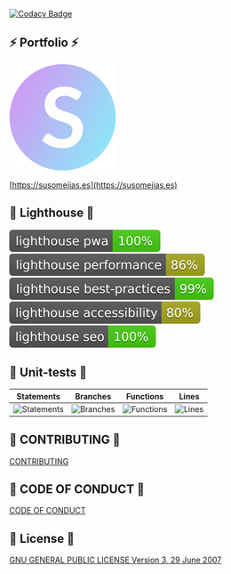 [![Codacy Badge](https://app.codacy.com/project/badge/Grade/5d2f4a33a77049a089041c56e308f7a1)](https://www.codacy.com/manual/susomejias/portfolio-nextjs?utm_source=github.com&amp;utm_medium=referral&amp;utm_content=susomejias/portfolio-nextjs&amp;utm_campaign=Badge_Grade)

## ⚡ Portfolio ⚡

![logo](logo.png)

[https://susomejias.es](https://susomejias.es)


## 🚀 Lighthouse 🚀

![lighthouse_pwa](lighthouse_pwa.svg) ![lighthouse_performance](lighthouse_performance.svg) ![lighthouse_best-practices](lighthouse_best-practices.svg) ![lighthouse_accessibility](lighthouse_accessibility.svg) ![lighthouse_seo](lighthouse_seo.svg)


## 🚥 Unit-tests 🚥

| Statements                | Branches                | Functions                | Lines                |
| ------------------------- | ----------------------- | ------------------------ | -------------------- |
| ![Statements](https://img.shields.io/badge/Coverage-100%25-brightgreen.svg) | ![Branches](https://img.shields.io/badge/Coverage-100%25-brightgreen.svg) | ![Functions](https://img.shields.io/badge/Coverage-100%25-brightgreen.svg) | ![Lines](https://img.shields.io/badge/Coverage-100%25-brightgreen.svg) |

## 👐 CONTRIBUTING 👐

[CONTRIBUTING](CONTRIBUTING.md)

## 🚨 CODE OF CONDUCT 🚨

[CODE OF CONDUCT](CODE_OF_CONDUCT.md)

## 📖  License 📖

[GNU GENERAL PUBLIC LICENSE Version 3, 29 June 2007](LICENSE)
